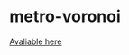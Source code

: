 # metro-voronoi

[Avaliable here](https://colab.research.google.com/drive/1vHrvQatIZptsSkJUp4oBYlxigs9rnVNX#scrollTo=PeOZ0sCGK_z-)
